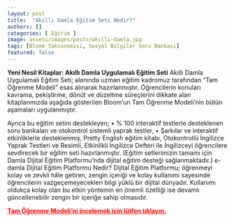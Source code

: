 ```yaml
---
layout: post
title:  "Akıllı Damla Eğitim Seti Nedir?"
authors: []
categories: [ Eğitim ]
image: assets/images/posts/akıllı-damla.jpg
tags: [Bloom Taksonomisi, Sosyal Bilgiler Soru Bankası]
featured: false
---
```

**Yeni Nesil Kitaplar: Akıllı Damla Uygulamalı Eğitim Seti**
Akıllı Damla Uygulamalı Eğitim Seti; alanında uzman eğitim kadromuz tarafından “Tam Öğrenme Modeli” esas alınarak hazırlanmıştır. Öğrencilerin konuları kavrama, pekiştirme, dönüt ve düzeltme süreçlerini dikkate alan kitaplarımızda aşağıda gösterilen Bloom’un Tam Öğrenme Modeli’nin bütün aşamaları uygulanmıştır.

 

Ayrıca bu eğitim setini destekleyen;
• % 100 interaktif testlerle desteklenen soru bankaları ve otokontrol sistemli yaprak testler,
• Şarkılar ve interaktif etkinliklerle desteklenmiş, Pretty English eğitim kitabı, Otokontrollü İngilizce Yaprak Testleri ve Resimli, Etkinlikli İngilizce Defteri ile İngilizceyi öğrencilere sevdirecek bir eğitim seti hazırlanmıştır. (Eğitim setlerimizin tamamı için Damla Dijital Eğitim Platformu’nda dijital eğitim desteği sağlanmaktadır.)
e-damla Dijital Eğitim Platformu Nedir?
Dijital Eğitim Platformu; öğrenmeyi kolay ve zevkli hâle getiren, zengin içeriği ve kolay kullanımı sayesinde öğrencilerin vazgeçemeyecekleri bilgi yüklü bir dijital dünyadır. Kullanımı oldukça kolay olan bu etkin yöntemin en önemli özelliği ise devamlı güncellenebilir zengin bir içeriğe sahip olmasıdır.

<span style="color: #ff0000;"><strong><a class="row-title" style="color: #ff0000;" title="“Tam Öğrenme Modeli Nedir?” Düzenle" href="http://blog.damlayayinevi.com.tr/tam-ogrenme-modeli-nedir/">Tam Öğrenme Modeli&#8217;ni incelemek için lütfen tıklayın.</a></strong></span>